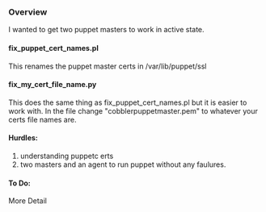 ### Overview
I wanted to get two puppet masters to work in active state.

#### fix_puppet_cert_names.pl
This renames the puppet master certs in /var/lib/puppet/ssl

#### fix_my_cert_file_name.py
This does the same thing as fix_puppet_cert_names.pl but it is easier to work with.
In the file change "cobblerpuppetmaster.pem" to whatever your certs file names are.

#### Hurdles:
 1. understanding puppetc erts
 2. two masters and an agent to run puppet without any faulures.

#### To Do:
More Detail
